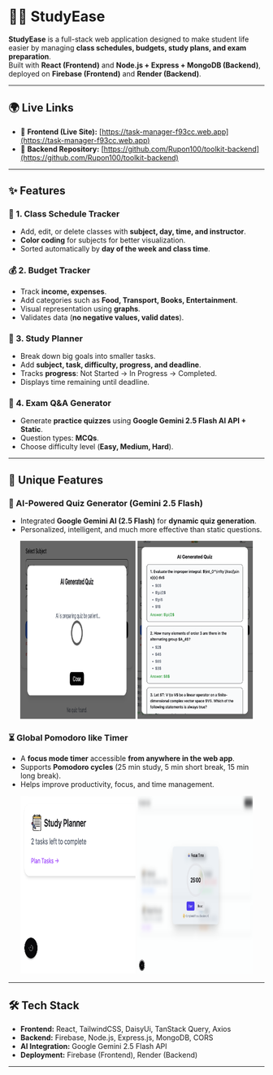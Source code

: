 # 🧑‍🎓 StudyEase

**StudyEase** is a full-stack web application designed to make student life easier by managing **class schedules, budgets, study plans, and exam preparation**.  
Built with **React (Frontend)** and **Node.js + Express + MongoDB (Backend)**, deployed on **Firebase (Frontend)** and **Render (Backend)**.

---

## 🌍 Live Links

- 🚀 **Frontend (Live Site):** [https://task-manager-f93cc.web.app](https://task-manager-f93cc.web.app)  
- 📂 **Backend Repository:** [https://github.com/Rupon100/toolkit-backend](https://github.com/Rupon100/toolkit-backend)  

---

## ✨ Features

### 📅 1. Class Schedule Tracker
- Add, edit, or delete classes with **subject, day, time, and instructor**.  
- **Color coding** for subjects for better visualization.  
- Sorted automatically by **day of the week and class time**.  

### 💰 2. Budget Tracker
- Track **income, expenses**.  
- Add categories such as **Food, Transport, Books, Entertainment**.  
- Visual representation using **graphs**.  
- Validates data (**no negative values, valid dates**).  

### 📝 3. Study Planner
- Break down big goals into smaller tasks.  
- Add **subject, task, difficulty, progress, and deadline**.  
- Tracks **progress**: Not Started → In Progress → Completed.  
- Displays time remaining until deadline.  

### 🤖 4. Exam Q&A Generator
- Generate **practice quizzes** using **Google Gemini 2.5 Flash AI API + Static**.  
- Question types: **MCQs**.  
- Choose difficulty level (**Easy, Medium, Hard**).  


---

## 🌟 Unique Features

### 🤖 AI-Powered Quiz Generator (Gemini 2.5 Flash)
- Integrated **Google Gemini AI (2.5 Flash)** for **dynamic quiz generation**.  
- Personalized, intelligent, and much more effective than static questions.  

<div align="center">
  <img src="./src//assets/screenshots/quiz-ai1.png" width="45%" height="350px" alt="AI Quiz Screenshot 1" />
  <img src="./src/assets/screenshots/quiz-ai2.png" width="45%" height="350px" alt="AI Quiz Screenshot 2" />
</div

---

### ⏳ Global Pomodoro like Timer
- A **focus mode timer** accessible **from anywhere in the web app**.  
- Supports **Pomodoro cycles** (25 min study, 5 min short break, 15 min long break).  
- Helps improve productivity, focus, and time management.  

<div align="center">
  <img src="./src//assets/screenshots/pomodro1.png" width="45%" height="350px" alt="Pomodoro Screenshot 1" />
  <img src="./src/assets/screenshots/pomodro2.png" width="45%" height="350px" alt="Pomodoro Screenshot 2" />
</div>

---

## 🛠️ Tech Stack

- **Frontend:** React, TailwindCSS, DaisyUi, TanStack Query, Axios
- **Backend:** Firebase, Node.js, Express.js, MongoDB, CORS  
- **AI Integration:** Google Gemini 2.5 Flash API  
- **Deployment:** Firebase (Frontend), Render (Backend)  

---
